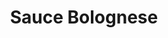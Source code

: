 ---
layout: blog
permalink: /spaghetti-bolognese/
pagedesc: Sauce Bolognese
title: Sauce Bolognese
headline: Sauce Bolognese
thumbnail: /wp-content/images/sauce-bolognese.jpg
datafile: sauce-bolognese
tags: [Sauce, Pasta]
portionen: 6
htmlbeforeheadend: blog/htmlbeforeheadend.html
htmlbeforebodyend: blog/htmlbeforebodyend.html
---